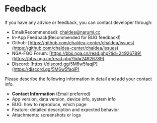 # Feedback

If you have any advice or feedback, you can contact developer through:

- Email(Recommended): [chaldea@narumi.cc](mailto:chaldea@narumi.cc)
- In-App Feedback(Recommended for BUG feedback!)
- Github: [https://github.com/chaldea-center/chaldea/issues](https://github.com/chaldea-center/chaldea/issues)
- NGA-FGO Forum: [https://bbs.nga.cn/read.php?tid=24926789](https://bbs.nga.cn/read.php?tid=24926789)
- Discord: [https://discord.gg/5M6w5faqjP](https://discord.gg/5M6w5faqjP)
<!-- * QQ Channel: [Chaldea](https://jq.qq.com/?_wv=1027&k=kvHMMxGn) -->

Please describe the following information in detail and add your contact info.

- **Contact Information** (Email preferred)
- App version, data version, device info, system info
- BUG: how to reproduce, which page
- Feature: detailed description and expected behavior
- Attachments: screenshots or logs
